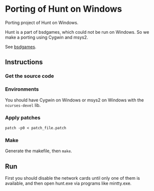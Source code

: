 # Porting of Hunt on Windows

Porting project of Hunt on Windows.

Hunt is a part of bsdgames, which could not be run on Windows.
So we make a porting using Cygwin and msys2.

See [bsdgames](https://packages.debian.org/wheezy/bsdgames).

## Instructions

### Get the source code

### Environments

You should have Cygwin on Windows or msys2 on Windows with the ``ncurses-devel`` lib.

### Apply patches

`patch -p0 < patch_file.patch`

### Make

Generate the makefile, then `make`.


## Run

First you should disable the network cards until only one of them is available, and then open hunt.exe via programs like mintty.exe.
